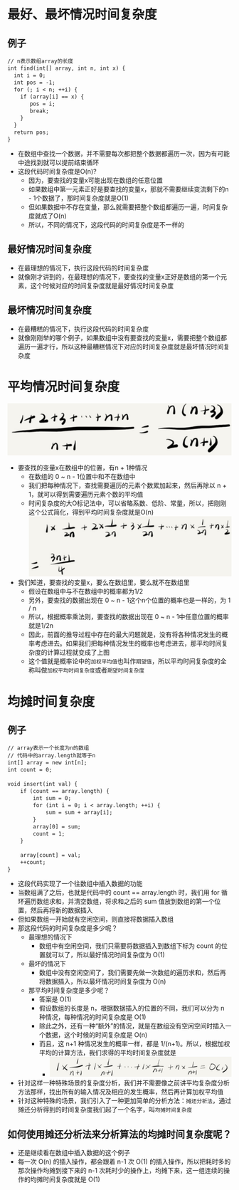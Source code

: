 # 最好、最坏情况时间复杂度
## 例子
```
// n表示数组array的长度
int find(int[] array, int n, int x) {
  int i = 0;
  int pos = -1;
  for (; i < n; ++i) {
    if (array[i] == x) {
       pos = i;
       break;
    }
  }
  return pos;
}
```
- 在数组中查找一个数据，并不需要每次都把整个数据都遍历一次，因为有可能中途找到就可以提前结束循环
- 这段代码时间复杂度是O(n)?
  - 因为，要查找的变量x可能出现在数组的任意位置
  - 如果数组中第一元素正好是要查找的变量x，那就不需要继续变流剩下的n - 1个数据了，那时间复杂度就是O(1)
  - 但如果数据中不存在变量，那么就需要把整个数组都遍历一遍，时间复杂度就成了O(n)
  - 所以，不同的情况下，这段代码的时间复杂度是不一样的

## 最好情况时间复杂度
- 在最理想的情况下，执行这段代码的时间复杂度
- 就像刚才讲到的，在最理想的情况下，要查找的变量x正好是数组的第一个元素，这个时候对应的时间复杂度就是最好情况时间复杂度

## 最坏情况时间复杂度
- 在最糟糕的情况下，执行这段代码的时间复杂度
- 就像刚刚举的哪个例子，如果数组中没有要查找的变量x，需要把整个数组都遍历一遍才行，所以这种最糟糕情况下对应的时间复杂度就是最坏情况时间复杂度

# 平均情况时间复杂度
![avatar](./images/complexity_1.png)
- 要查找的变量x在数组中的位置，有n + 1种情况
  - 在数组的 0 ~ n - 1位置中和不在数组中
  - 我们把每种情况下，查找需要遍历的元素个数累加起来，然后再除以 n + 1，就可以得到需要遍历元素个数的平均值
  - 时间复杂度的大O标记法中，可以省略系数、低阶、常量，所以，把刚刚这个公式简化，得到平均时间复杂度就是O(n)
![avatar](./images/complexity_2.png)
- 我们知道，要查找的变量x，要么在数组里，要么就不在数组里
  - 假设在数组中与不在数组中的概率都为1/2
  - 另外，要查找的数据出现在 0 ~ n - 1这个n个位置的概率也是一样的，为 1 / n 
  - 所以，根据概率乘法则，要查找的数据出现在 0 ~ n - 1中任意位置的概率就是1/2n
  - 因此，前面的推导过程中存在的最大问题就是，没有将各种情况发生的概率考虑进去。如果我们把每种情况发生的概率也考虑进去，那平均时间复杂度的计算过程就变成了上图
  - 这个值就是概率论中的`加权平均值`也叫作`期望值`，所以平均时间复杂度的全称叫做`加权平均时间复杂度`或者`期望时间复杂度`

# 均摊时间复杂度
## 例子
```
// array表示一个长度为n的数组
// 代码中的array.length就等于n
int[] array = new int[n];
int count = 0;

void insert(int val) {
    if (count == array.length) {
        int sum = 0;
        for (int i = 0; i < array.length; ++i) {
            sum = sum + array[i];
        }
        array[0] = sum;
        count = 1;
    }

    array[count] = val;
    ++count;
}
```
  - 这段代码实现了一个往数组中插入数据的功能
  - 当数组满了之后，也就是代码中的 count == array.length 时，我们用 for 循环遍历数组求和，并清空数组，将求和之后的 sum 值放到数组的第一个位置，然后再将新的数据插入
  - 但如果数组一开始就有空闲空间，则直接将数据插入数组
- 那这段代码的时间复杂度是多少呢？
  - 最理想的情况下
    - 数组中有空闲空间，我们只需要将数据插入到数组下标为 count 的位置就可以了，所以最好情况时间复杂度为 O(1)
  - 最坏的情况下
    - 数组中没有空闲空间了，我们需要先做一次数组的遍历求和，然后再将数据插入，所以最坏情况时间复杂度为 O(n)
  - 那平均时间复杂度是多少呢？
    - 答案是 O(1)
    - 假设数组的长度是 n，根据数据插入的位置的不同，我们可以分为 n 种情况，每种情况的时间复杂度是 O(1)
    - 除此之外，还有一种“额外”的情况，就是在数组没有空闲空间时插入一个数据，这个时候的时间复杂度是 O(n)
    - 而且，这 n+1 种情况发生的概率一样，都是 1/(n+1)。所以，根据加权平均的计算方法，我们求得的平均时间复杂度就是
      - ![avatar](./images/complexity_3.png)
- 针对这样一种特殊场景的复杂度分析，我们并不需要像之前讲平均复杂度分析方法那样，找出所有的输入情况及相应的发生概率，然后再计算加权平均值
- 针对这种特殊的场景，我们引入了一种更加简单的分析方法：`摊还分析法`，通过摊还分析得到的时间复杂度我们起了一个名字，叫`均摊时间复杂度`

## 如何使用摊还分析法来分析算法的均摊时间复杂度呢？
- 还是继续看在数组中插入数据的这个例子
- 每一次 O(n) 的插入操作，都会跟着 n-1 次 O(1) 的插入操作，所以把耗时多的那次操作均摊到接下来的 n-1 次耗时少的操作上，均摊下来，这一组连续的操作的均摊时间复杂度就是 O(1)
